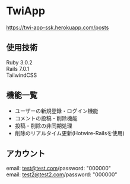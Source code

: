 # TwiApp
https://twi-app-ssk.herokuapp.com/posts  

## 使用技術
Ruby 3.0.2  
Rails 7.0.1  
TailwindCSS  


## 機能一覧
* ユーザーの新規登録・ログイン機能
* コメントの投稿・削除機能
* 投稿・削除の非同期処理
* 削除のリアルタイム更新(Hotwire-Railsを使用)


## アカウント
email: test@test.com/password: "000000"  
email: test2@test2.com/password: "000000"  
